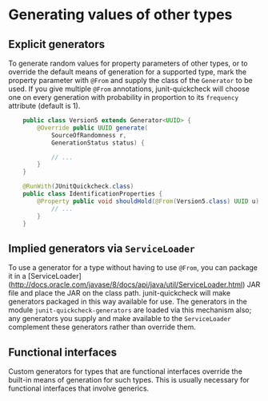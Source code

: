 # Generating values of other types

## Explicit generators

To generate random values for property parameters of other types, or to
override the default means of generation for a supported type, mark the
property parameter with `@From` and supply the class of the `Generator` to be
used. If you give multiple `@From` annotations, junit-quickcheck will choose
one on every generation with probability in proportion to its `frequency`
attribute (default is 1).

```java
    public class Version5 extends Generator<UUID> {
        @Override public UUID generate(
            SourceOfRandomness r,
            GenerationStatus status) {

            // ...
        }
    }

    @RunWith(JUnitQuickcheck.class)
    public class IdentificationProperties {
        @Property public void shouldHold(@From(Version5.class) UUID u) {
            // ...
        }
    }
```

## Implied generators via `ServiceLoader`

To use a generator for a type without having to use `@From`, you can package it
in a [ServiceLoader]
(http://docs.oracle.com/javase/8/docs/api/java/util/ServiceLoader.html)
JAR file and place the JAR on the class path. junit-quickcheck will make
generators packaged in this way available for use. The generators in the module
`junit-quickcheck-generators` are loaded via this mechanism also; any
generators you supply and make available to the `ServiceLoader` complement
these generators rather than override them.


## Functional interfaces

Custom generators for types that are functional interfaces override the
built-in means of generation for such types. This is usually necessary for
functional interfaces that involve generics.
